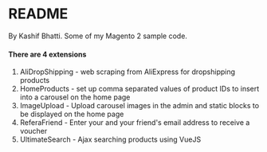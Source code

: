 # README

By Kashif Bhatti.
Some of my Magento 2 sample code.

#### There are 4 extensions
1. AliDropShipping - web scraping from AliExpress for dropshipping products
1. HomeProducts - set up comma separated values of product IDs to insert into a carousel on the home page
1. ImageUpload - Upload carousel images in the admin and static blocks to be displayed on the home page
1. ReferaFriend - Enter your and your friend's email address to receive a voucher
1. UltimateSearch - Ajax searching products using VueJS